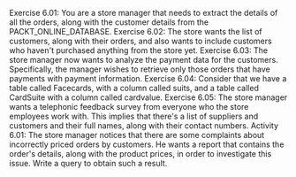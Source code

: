 Exercise 6.01: You are a store manager that needs to extract the details of all the orders, along with the customer details from the PACKT_ONLINE_DATABASE.
Exercise 6.02: The store wants the list of customers, along with their orders, and also wants to include customers who haven't purchased anything from the store yet.
Exercise 6.03: The store manager now wants to analyze the payment data for the customers. Specifically, the manager wishes to retrieve only those orders that have payments with payment information. 
Exercise 6.04: Consider that we have a table called Facecards, with a column called suits, and a table called CardSuite with a column called cardvalue. 
Exercise 6.05: The store manager wants a telephonic feedback survey from everyone who the store employees work with. This implies that there's a list of suppliers and customers and their full names, along with their contact numbers.
Activity 6.01: The store manager notices that there are some complaints about incorrectly priced orders by customers. He wants a report that contains the order's details, along with the product prices, in order to investigate this issue. Write a query to obtain such a result.